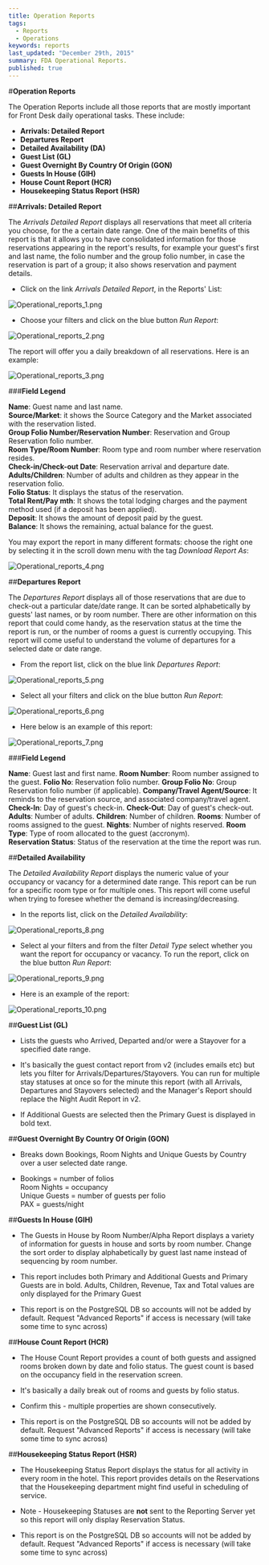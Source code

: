 ```yaml
---
title: Operation Reports
tags: 
  - Reports
  - Operations
keywords: reports
last_updated: "December 29th, 2015"
summary: FDA Operational Reports.
published: true
---
```





#**Operation Reports**
     
       
       
The Operation Reports include all those reports that are mostly important for Front Desk daily operational tasks. These include:  
  
  
 - **Arrivals: Detailed Report**  
 - **Departures Report**  
 - **Detailed Availability (DA)**  
 - **Guest List (GL)**  
 - **Guest Overnight By Country Of Origin (GON)**  
 - **Guests In House (GIH)**  
 - **House Count Report (HCR)**  
 - **Housekeeping Status Report (HSR)**  
  
  
 

##**Arrivals: Detailed Report**
     
     
  
The _Arrivals Detailed Report_ displays all reservations that meet all criteria you choose, for the a certain date range. One of the main benefits of this report is that it allows you to have consolidated information for those reservations appearing in the report's results, for example your guest's first and last name, the folio number and the group folio number, in case the reservation is part of a group; it also shows reservation and payment details.   

  
- Click on the link _Arrivals Detailed Report_, in the Reports' List:    

 
![Operational_reports_1.png]({{site.baseurl}}/images/Operational_reports_1.png)  

 
  
- Choose your filters and click on the blue button _Run Report_:    


![Operational_reports_2.png]({{site.baseurl}}/images/Operational_reports_2.png)

   

The report will offer you a daily breakdown of all reservations. Here is an example:    
    
![Operational_reports_3.png]({{site.baseurl}}/images/Operational_reports_3.png)
    





###**Field Legend**  




**Name**: Guest name and last name.  
**Source/Market**: it shows the Source Category and the Market associated with the reservation listed.  
**Group Folio Number/Reservation Number**: Reservation and Group Reservation folio number.   
**Room Type/Room Number**: Room type and room number where reservation resides.  
**Check-in/Check-out Date**: Reservation arrival and departure date.  
**Adults/Children**: Number of adults and children as they appear in the reservation folio.   
**Folio Status**: It displays the status of the reservation.  
**Total Rent/Pay mth**: It shows the total lodging charges and the payment method used (if a deposit has been applied).  
**Deposit**: It shows the amount of deposit paid by the guest.  
**Balance**: It shows the remaining, actual balance for the guest.  





You may export the report in many different formats: choose the right one by selecting it in the scroll down menu with the tag _Download Report As_:    

   
![Operational_reports_4.png]({{site.baseurl}}/images/Operational_reports_4.png)
   
   


##**Departures Report**   



The _Departures Report_ displays all of those reservations that are due to check-out a particular date/date range. It can be sorted alphabetically by guests' last names, or by room number. There are other information on this report that could come handy, as the reservation status at the time the report is run, or the number of rooms a guest is currently occupying. This report will come useful to understand the volume of departures for a selected date or date range.   


- From the report list, click on the blue link _Departures Report_:  
   
![Operational_reports_5.png]({{site.baseurl}}/images/Operational_reports_5.png)
   
    
- Select all your filters and click on the blue button _Run Report_:  
   
   
![Operational_reports_6.png]({{site.baseurl}}/images/Operational_reports_6.png)
     

- Here below is an example of this report:  

![Operational_reports_7.png]({{site.baseurl}}/images/Operational_reports_7.png)




###**Field Legend**    

**Name**: Guest last and first name.
**Room Number**: Room number assigned to the guest.
**Folio No**: Reservation folio number.
**Group Folio No**: Group Reservation folio number (if applicable).
**Company/Travel Agent/Source**: It reminds to the reservation source, and associated company/travel agent.
**Check-In**: Day of guest's check-in.
**Check-Out**: Day of guest's check-out.
**Adults**: Number of adults.
**Children**: Number of children.
**Rooms**: Number of rooms assigned to the guest.
**Nights**: Number of nights reserved.
**Room Type**: Type of room allocated to the guest (accronym).   
**Reservation Status**: Status of the reservation at the time the report was run.





##**Detailed Availability**

The _Detailed Availability Report_ displays the numeric value of your occupancy or vacancy for a determined date range. This report can be run for a specific room type or for multiple ones. This report will come useful when trying to foresee whether the demand is increasing/decreasing.  
   
- In the reports list, click on the _Detailed Availability_:  


![Operational_reports_8.png]({{site.baseurl}}/images/Operational_reports_8.png)


- Select al your filters and from the filter _Detail Type_ select whether you want the report for occupancy or vacancy. To run the report, click on the blue button _Run Report_:   

![Operational_reports_9.png]({{site.baseurl}}/images/Operational_reports_9.png)

- Here is an example of the report:   

![Operational_reports_10.png]({{site.baseurl}}/images/Operational_reports_10.png)

   

##**Guest List (GL)**
- Lists the guests who Arrived, Departed and/or were a Stayover for a specified date range.

- It's basically the guest contact report from v2 (includes emails etc) but lets you filter for Arrivals/Departures/Stayovers. You can run for multiple stay statuses at once so for the minute this report (with all Arrivals, Departures and Stayovers selected) and the Manager's Report should replace the Night Audit Report in v2.

- If Additional Guests are selected then the Primary Guest is displayed in bold text.


##**Guest Overnight By Country Of Origin (GON)**

- Breaks down Bookings, Room Nights and Unique Guests by Country over a user selected date range.

- Bookings = number of folios <br />
Room Nights = occupancy <br />
Unique Guests = number of guests per folio <br />
PAX = guests/night <br />

##**Guests In House (GIH)**

- The Guests in House by Room Number/Alpha Report displays a variety of information for guests in house and sorts by room number. Change the sort order to display alphabetically by guest last name instead of sequencing by room number.

- This report includes both Primary and Additional Guests and Primary Guests are in bold. Adults, Children, Revenue, Tax and Total values are only displayed for the Primary Guest

- This report is on the PostgreSQL DB so accounts will not be added by default. Request "Advanced Reports" if access is necessary (will take some time to sync across)

##**House Count Report (HCR)**

- The House Count Report provides a count of both guests and assigned rooms broken down by date and folio status. The guest count is based on the occupancy field in the reservation screen.

- It's basically a daily break out of rooms and guests by folio status.

- Confirm this - multiple properties are shown consecutively.

- This report is on the PostgreSQL DB so accounts will not be added by default. Request "Advanced Reports" if access is necessary (will take some time to sync across)

##**Housekeeping Status Report (HSR)**

- The Housekeeping Status Report displays the status for all activity in every room in the hotel. This report provides details on the Reservations that the Housekeeping department might find useful in scheduling of service.

- Note - Housekeeping Statuses are **not** sent to the Reporting Server yet so this report will only display Reservation Status.

- This report is on the PostgreSQL DB so accounts will not be added by default. Request "Advanced Reports" if access is necessary (will take some time to sync across)

